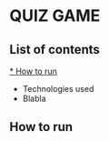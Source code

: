 # QUIZ GAME

## List of contents

[* How to run](#how-to-run)
* Technologies used
* Blabla



## How to run